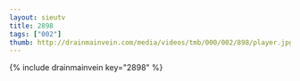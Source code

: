 ```yaml
--- 
layout: sieutv
title: 2898
tags: ["002"]
thumb: http://drainmainvein.com/media/videos/tmb/000/002/898/player.jpg
---
```

{% include drainmainvein key="2898" %} 
